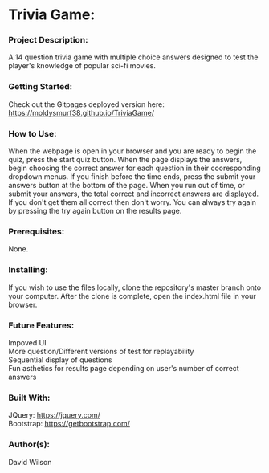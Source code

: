 # **Trivia Game:**

### **Project Description:**

A 14 question trivia game with multiple choice answers designed to test the player's knowledge of popular sci-fi movies.

### **Getting Started:**

Check out the Gitpages deployed version here: https://moldysmurf38.github.io/TriviaGame/

### **How to Use:**

When the webpage is open in your browser and you are ready to begin the quiz, press the start quiz button. When the page displays the answers, begin choosing the correct answer for each question in their cooresponding dropdown menus. If you finish before the time ends, press the submit your answers button at the bottom of the page. When you run out of time, or submit your answers, the total correct and incorrect answers are displayed. If you don't get them all correct then don't worry. You can always try again by pressing the try again button on the results page.

### **Prerequisites:**

None.

### **Installing:**

If you wish to use the files locally, clone the repository's master branch onto your computer. After the clone is complete, open the index.html file in your browser.

### **Future Features:**

Impoved UI <br/>
More question/Different versions of test for replayability <br/>
Sequential display of questions <br/>
Fun asthetics for results page depending on user's number of correct answers <br/>

### **Built With:**

JQuery: https://jquery.com/ <br/>
Bootstrap: https://getbootstrap.com/ <br/>

### **Author(s):**

David Wilson
